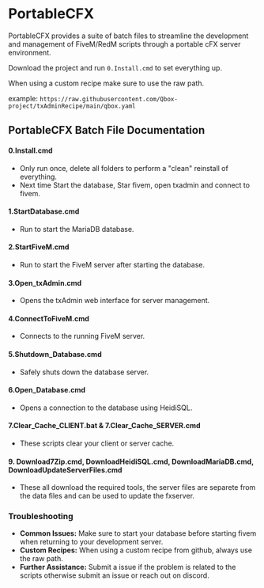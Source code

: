 # PortableCFX
PortableCFX provides a suite of batch files to streamline the development and management of FiveM/RedM scripts through a portable cFX server environment.

Download the project and run `0.Install.cmd` to set everything up.

When using a custom recipe make sure to use the raw path.

example: `https://raw.githubusercontent.com/Qbox-project/txAdminRecipe/main/qbox.yaml`

## PortableCFX Batch File Documentation
#### 0.Install.cmd
- Only run once, delete all folders to perform a "clean" reinstall of everything.
- Next time Start the database, Star fivem, open txadmin and connect to fivem.

#### 1.StartDatabase.cmd
- Run to start the MariaDB database.

#### 2.StartFiveM.cmd
- Run to start the FiveM server after starting the database.

#### 3.Open_txAdmin.cmd
- Opens the txAdmin web interface for server management.

#### 4.ConnectToFiveM.cmd
- Connects to the running FiveM server.

#### 5.Shutdown_Database.cmd
- Safely shuts down the database server.

#### 6.Open_Database.cmd
- Opens a connection to the database using HeidiSQL.

#### 7.Clear_Cache_CLIENT.bat & 7.Clear_Cache_SERVER.cmd
- These scripts clear your client or server cache.

#### 9. Download7Zip.cmd, DownloadHeidiSQL.cmd, DownloadMariaDB.cmd, DownloadUpdateServerFiles.cmd
- These all download the required tools, the server files are separete from the data files and can be used to update the fxserver. 

### Troubleshooting
- **Common Issues:** Make sure to start your database before starting fivem when returning to your development server.
- **Custom Recipes:** When using a custom recipe from github, always use the raw path.
- **Further Assistance:** Submit a issue if the problem is related to the scripts otherwise submit an issue or reach out on discord. 
